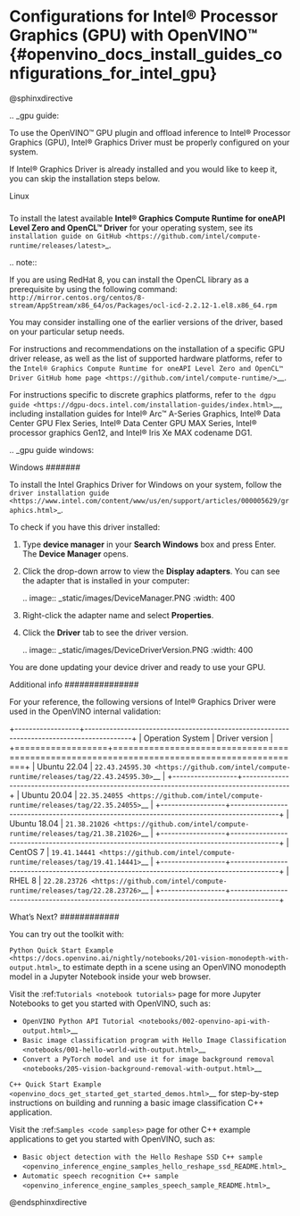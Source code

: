 # Configurations for Intel® Processor Graphics (GPU) with OpenVINO™ {#openvino_docs_install_guides_configurations_for_intel_gpu}


@sphinxdirective

.. _gpu guide:


To use the OpenVINO™ GPU plugin and offload inference to Intel® Processor Graphics (GPU), Intel® Graphics Driver must be properly configured on your system.

If Intel® Graphics Driver is already installed and you would like to keep it, you can skip the installation steps below.

Linux
#####

To install the latest available **Intel® Graphics Compute Runtime for oneAPI Level Zero and OpenCL™ Driver** for your operating system, 
see its `installation guide on GitHub <https://github.com/intel/compute-runtime/releases/latest>`_.

.. note::

  If you are using RedHat 8, you can install the OpenCL library as a prerequisite by using the following command: 
  ``http://mirror.centos.org/centos/8-stream/AppStream/x86_64/os/Packages/ocl-icd-2.2.12-1.el8.x86_64.rpm``



You may consider installing one of the earlier versions of the driver, based on your particular setup needs.

For instructions and recommendations on the installation of a specific GPU driver release, as well as the list of supported hardware platforms, refer to the `Intel® Graphics Compute Runtime for oneAPI Level Zero and OpenCL™ Driver GitHub home page <https://github.com/intel/compute-runtime/>`__.

For instructions specific to discrete graphics platforms, refer to `the dgpu guide <https://dgpu-docs.intel.com/installation-guides/index.html>`__, 
including installation guides for Intel® Arc™ A-Series Graphics, Intel® Data Center GPU Flex Series, Intel® Data Center GPU MAX Series, Intel® processor graphics Gen12, and Intel® Iris Xe MAX codename DG1.




.. _gpu guide windows:


Windows
#######

To install the Intel Graphics Driver for Windows on your system, follow the `driver installation guide <https://www.intel.com/content/www/us/en/support/articles/000005629/graphics.html>`_.

To check if you have this driver installed:

1. Type **device manager** in your **Search Windows** box and press Enter. The **Device Manager** opens.
2. Click the drop-down arrow to view the **Display adapters**. You can see the adapter that is installed in your computer:  

   .. image:: _static/images/DeviceManager.PNG
      :width: 400

3. Right-click the adapter name and select **Properties**.
4. Click the **Driver** tab to see the driver version.  

   .. image:: _static/images/DeviceDriverVersion.PNG
      :width: 400

You are done updating your device driver and ready to use your GPU.

Additional info
###############

For your reference, the following versions of Intel® Graphics Driver were used in the OpenVINO internal validation:

+------------------+-------------------------------------------------------------------------------------------+
| Operation System | Driver version                                                                            |
+==================+===========================================================================================+
| Ubuntu 22.04     | `22.43.24595.30 <https://github.com/intel/compute-runtime/releases/tag/22.43.24595.30>`__ |
+------------------+-------------------------------------------------------------------------------------------+
| Ubuntu 20.04     | `22.35.24055 <https://github.com/intel/compute-runtime/releases/tag/22.35.24055>`__       |
+------------------+-------------------------------------------------------------------------------------------+
| Ubuntu 18.04     | `21.38.21026 <https://github.com/intel/compute-runtime/releases/tag/21.38.21026>`__       |
+------------------+-------------------------------------------------------------------------------------------+
| CentOS 7         | `19.41.14441 <https://github.com/intel/compute-runtime/releases/tag/19.41.14441>`__       |
+------------------+-------------------------------------------------------------------------------------------+
| RHEL 8           | `22.28.23726 <https://github.com/intel/compute-runtime/releases/tag/22.28.23726>`__       |
+------------------+-------------------------------------------------------------------------------------------+


What’s Next?
############

You can try out the toolkit with:


`Python Quick Start Example <https://docs.openvino.ai/nightly/notebooks/201-vision-monodepth-with-output.html>`_ to estimate depth in a scene using an OpenVINO monodepth model in a Jupyter Notebook inside your web browser.

Visit the :ref:`Tutorials <notebook tutorials>` page for more Jupyter Notebooks to get you started with OpenVINO, such as:

* `OpenVINO Python API Tutorial <notebooks/002-openvino-api-with-output.html>`__
* `Basic image classification program with Hello Image Classification <notebooks/001-hello-world-with-output.html>`__
* `Convert a PyTorch model and use it for image background removal <notebooks/205-vision-background-removal-with-output.html>`__

 `C++ Quick Start Example <openvino_docs_get_started_get_started_demos.html>`__ for step-by-step instructions on building and running a basic image classification C++ application.

Visit the :ref:`Samples <code samples>` page for other C++ example applications to get you started with OpenVINO, such as:

* `Basic object detection with the Hello Reshape SSD C++ sample <openvino_inference_engine_samples_hello_reshape_ssd_README.html>`_
* `Automatic speech recognition C++ sample <openvino_inference_engine_samples_speech_sample_README.html>`_


@endsphinxdirective


